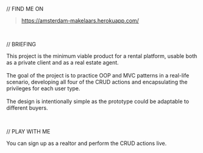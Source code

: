 // FIND ME ON
> https://amsterdam-makelaars.herokuapp.com/

<br>

// BRIEFING

This project is the minimum viable product for a rental platform, usable both as a private client and as a real estate agent. 
<br><br>
The goal of the project is to practice OOP and MVC patterns in a real-life scenario, developing all four of the CRUD actions and encapsulating the privileges for each user type. <br><br>
The design is intentionally simple as the prototype could be adaptable to different buyers.

<br>

// PLAY WITH ME

You can sign up as a realtor and perform the CRUD actions live.
